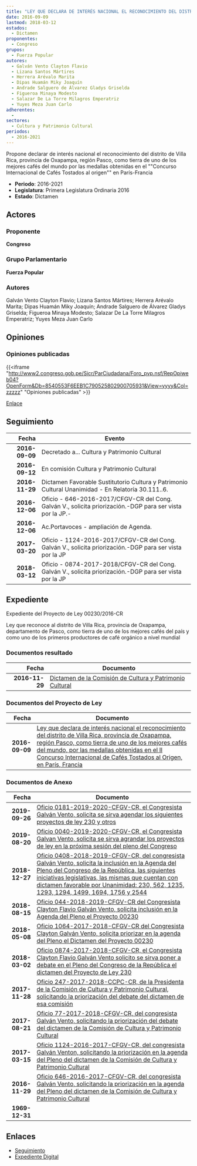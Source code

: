 ```yaml
---
title: "LEY QUE DECLARA DE INTERÉS NACIONAL EL RECONOCIMIENTO DEL DISTRITO DE VILLARICA, PROV. OXAPAMPA, REGIÓN PASCO, COMO TIERRA DE UNO DE LOS MEJORES CAFÉS DEL MUNDO POR LAS MEDALLAS OBTENIDAS EN EL 'II CONCURSO INTERNACIONAL DE CAFÉS TOSTADOS AL ORIGEN' EN PARÍS-FRANCIA"
date: 2016-09-09
lastmod: 2018-03-12
estados: 
  - Dictamen
proponentes: 
  - Congreso
grupos: 
  - Fuerza Popular
autores: 
  - Galván Vento Clayton Flavio
  - Lizana Santos Mártires
  - Herrera Arévalo Marita
  - Dipas Huamán Miky Joaquín
  - Andrade Salguero de Álvarez Gladys Griselda
  - Figueroa Minaya Modesto
  - Salazar De La Torre Milagros Emperatriz
  - Yuyes Meza Juan Carlo
adherentes: 
  - 
sectores: 
  - Cultura y Patrimonio Cultural
periodos: 
  - 2016-2021
---
```


Propone declarar de interés nacional el reconocimiento del distrito de Villa Rica, provincia de Oxapampa, región Pasco, como tierra de uno de los mejores cafés del mundo por las medallas obtenidas en el ""Concurso Internacional de Cafés Tostados al origen"" en París-Francia

- **Periodo**: 2016-2021
- **Legislatura**: Primera Legislatura Ordinaria 2016
- **Estado**: Dictamen

## Actores

### Proponente

**Congreso**

### Grupo Parlamentario

**Fuerza Popular**

### Autores

Galván Vento Clayton Flavio; Lizana Santos Mártires; Herrera Arévalo Marita; Dipas Huamán Miky Joaquín; Andrade Salguero de Álvarez Gladys Griselda; Figueroa Minaya Modesto; Salazar De La Torre Milagros Emperatriz; Yuyes Meza Juan Carlo


## Opiniones

### Opiniones publicadas

{{<iframe "http://www2.congreso.gob.pe/Sicr/ParCiudadana/Foro_pvp.nsf/RepOpiweb04?OpenForm&Db=8540553F6EEB1C790525802900705931&View=yyyy&Col=zzzzz" "Opiniones publicadas" >}}

[Enlace](http://www2.congreso.gob.pe/Sicr/ParCiudadana/Foro_pvp.nsf/RepOpiweb04?OpenForm&Db=8540553F6EEB1C790525802900705931&View=yyyy&Col=zzzzz)

## Seguimiento

| Fecha | Evento |
|------:|--------|
| **2016-09-09** | Decretado a... Cultura y Patrimonio Cultural|
| **2016-09-12** | En comisión Cultura y Patrimonio Cultural|
| **2016-11-29** | Dictamen Favorable Sustitutorio Cultura y Patrimonio Cultural Unanimidad - En Relatoría 30.111..6.|
| **2016-12-06** | Oficio - 646-2016-2017/CFGV-CR del Cong. Galván V., solicita priorización.-DGP para ser vista por la JP.-|
| **2016-12-06** | Ac.Portavoces - ampliación de Agenda.|
| **2017-03-20** | Oficio - 1124-2016-2017/CFGV-CR del Cong. Galván V., solicita priorización.-DGP para ser vista por la JP|
| **2018-03-12** | Oficio - 0874-2017-2018/CFGV-CR del Cong. Galván V., solicita priorización.-DGP para ser vista por la JP|


## Expediente

Expediente del Proyecto de Ley 00230/2016-CR

Ley que reconoce al distrito de Villa Rica, provincia de Oxapampa, departamento de Pasco, como tierra de uno de los mejores cafés del país y como uno de los primeros productores de café orgánico a nivel mundial


### Documentos resultado

| Fecha | Documento |
|------:|--------|
| **2016-11-29** | [Dictamen de la Comisión de Cultura y Patrimonio Cultural](http://www.leyes.congreso.gob.pe/Documentos/2016_2021/Dictamenes/Proyectos_de_Ley/00230DC05MAY20161129.pdf) |

### Documentos del Proyecto de Ley

| Fecha | Documento |
|------:|--------|
| **2016-09-09** | [Ley que declara de interés nacional el reconocimiento del distrito de Villa Rica, provincia de Oxapampa, región Pasco, como tierra de uno de los mejores cafés del mundo, por las medallas obtenidas en el II Concurso Internacional de Cafés Tostados al Origen, en París, Francia](http://www.leyes.congreso.gob.pe/Documentos/2016_2021/Proyectos_de_Ley_y_de_Resoluciones_Legislativas/PL0023020160909..pdf) |

### Documentos de Anexo

| Fecha | Documento |
|------:|--------|
| **2019-09-26** | [Oficio 0181-2019-2020-CFGV-CR, el Congresista Galván Vento, solicita se sirva agendar los siguientes proyectos de ley 230 y otros](http://www.leyes.congreso.gob.pe/Documentos/2016_2021/Oficios/Congresistas/OFICIO-0181-2019-2020-CFGV-CR.pdf) |
| **2019-08-20** | [Oficio 0040-2019-2020-CFGV-CR, el Congresista Galvan Vento, solicita se sirva agrandar los proyectos de ley en la próxima sesión del pleno del Congreso]() |
| **2018-12-27** | [Oficio 0408-2018-2019-CFGV-CR, del congresista Galván Vento, solicita la inclusión en la Agenda del Pleno del Congreso de la República, las siguientes iniciativas legislativas, las mismas que cuentan con dictamen favorable por Unanimidad: 230, 562, 1235, 1293, 1294, 1499, 1694, 1756 y 2544](http://www.leyes.congreso.gob.pe/Documentos/2016_2021/Oficios/Congresistas/OFICIO-0408-2018-2019-CFGV-CR.pdf) |
| **2018-08-15** | [Oficio 044-2018-2019-CFGV-CR del Congresista Clayton Flavio Galván Vento, solicita inclusión en la Agenda del Pleno el Proyecto 00230](http://www.leyes.congreso.gob.pe/Documentos/2016_2021/Oficios/Congresistas/OFICIO-044-2018-2019-CFGV-CR.pdf) |
| **2018-05-08** | [Oficio 1064-2017-2018-CFGV-CR del Congresista Clayton Galván Vento, solicita priorizar en la agenda del Pleno el Dictamen del Proyecto 00230](http://www.leyes.congreso.gob.pe/Documentos/2016_2021/Oficios/Congresistas/OFICIO-1064-2017-2018-CFGV-CR.pdf) |
| **2018-03-02** | [Oficio 0874-2017-2018-CFGV-CR, el Congresista Clayton Flavio Galván Vento solicito se sirva poner a debate en el Pleno del Congreso de la República el dictamen del Proyecto de Ley 230](http://www.leyes.congreso.gob.pe/Documentos/2016_2021/Oficios/Congresistas/OFICIO-0874-2017-2018-CFCV-CR.pdf) |
| **2017-11-28** | [Oficio 247-2017-2018-CCPC-CR, de la Presidenta de la Comisión de Cultura y Patrimonio Cultural, solicitando la priorización del debate del dictamen de esa comisión](http://www.leyes.congreso.gob.pe/Documentos/2016_2021/Oficios/Comisiones_Ordinarias/OFICIO-247-2017-2018-CCPC-CR.pdf) |
| **2017-08-21** | [Oficio 77-2017-2018-CFGV-CR, del congresista Galván Vento, solicitando la priorización del debate del dictamen de la Comisión de Cultura y Patrimonio Cultural](http://www.leyes.congreso.gob.pe/Documentos/2016_2021/Oficios/Congresistas/OFICIO-77-2017-2018-CFGV-CR.pdf) |
| **2017-03-15** | [Oficio 1124-2016-2017-CFGV-CR, del congresista Galván Venton, solicitando la priorización en la agenda del Pleno del dictamen de la Comisión de Cultura y Patrimonio Cultural](http://www.leyes.congreso.gob.pe/Documentos/2016_2021/Oficios/Congresistas/OFICIO-1124-2016-2017-CFGV-CR.pdf) |
| **2016-11-29** | [Oficio 646-2016-2017-CFGV-CR, del congresista Galván Vento, solicitando la priorización en la agenda del Pleno del dictamen de la Comisión de Cultura y Patrimonio Cultural](http://www.leyes.congreso.gob.pe/Documentos/2016_2021/Oficios/Congresistas/OFICIO-646-2016-2017-CFGV-CR.pdf) |
| **1969-12-31** | []() |

## Enlaces 

- [Seguimiento](http://www2.congreso.gob.pehttp://www2.congreso.gob.pe/Sicr/TraDocEstProc/CLProLey2016.nsf/f7fff46988ca05b1052578e100829cc7/aa8e091896ca10050525802900605e0c?OpenDocument)
- [Expediente Digital](http://www2.congreso.gob.pehttp://www2.congreso.gob.pe/Sicr/TraDocEstProc/CLProLey2016.nsf/f7fff46988ca05b1052578e100829cc7/aa8e091896ca10050525802900605e0c?OpenDocument&Click=05257FB7005EB655.eb71d0cf91d8294e05256cdf006b5706/$Body/0.1C6C)
